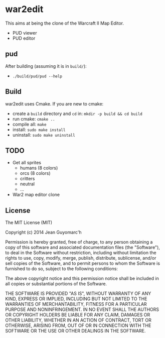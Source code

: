 war2edit
========

This aims at being the clone of the Warcraft II Map Editor.

- PUD viewer
- PUD editor

pud
---

After building (assuming it is in `build/`):
- `./build/pud/pud --help`


Build
-----

war2edit uses Cmake.
If you are new to cmake:

- create a `build` directory and `cd` in: `mkdir -p build && cd build`
- run cmake: `cmake ..`
- compile all: `make`
- install: `sudo make install`
- uninstall: `sudo make uninstall`


TODO
----

- Get all sprites
  - humans (8 colors)
  - orcs (8 colors)
  - critters
  - neutral
  - ...
- War2 map editor clone


License
-------

The MIT License (MIT)

Copyright (c) 2014 Jean Guyomarc'h

Permission is hereby granted, free of charge, to any person obtaining a copy
of this software and associated documentation files (the "Software"), to deal
in the Software without restriction, including without limitation the rights
to use, copy, modify, merge, publish, distribute, sublicense, and/or sell
copies of the Software, and to permit persons to whom the Software is
furnished to do so, subject to the following conditions:

The above copyright notice and this permission notice shall be included in
all copies or substantial portions of the Software.

THE SOFTWARE IS PROVIDED "AS IS", WITHOUT WARRANTY OF ANY KIND, EXPRESS OR
IMPLIED, INCLUDING BUT NOT LIMITED TO THE WARRANTIES OF MERCHANTABILITY,
FITNESS FOR A PARTICULAR PURPOSE AND NONINFRINGEMENT. IN NO EVENT SHALL THE
AUTHORS OR COPYRIGHT HOLDERS BE LIABLE FOR ANY CLAIM, DAMAGES OR OTHER
LIABILITY, WHETHER IN AN ACTION OF CONTRACT, TORT OR OTHERWISE, ARISING FROM,
OUT OF OR IN CONNECTION WITH THE SOFTWARE OR THE USE OR OTHER DEALINGS IN
THE SOFTWARE.



